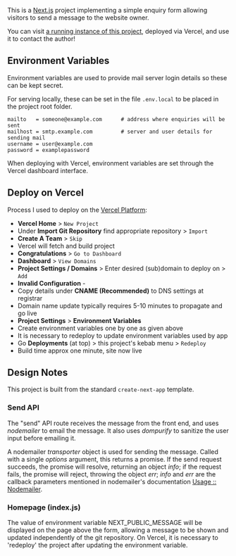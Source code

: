 
This is a [Next.js](https://nextjs.org/) project implementing a simple enquiry
form allowing visitors to send a message to the website owner.

You can visit
[a running instance of this project](https://nextmail.bamfordresearch.com/),
deployed via Vercel, and use it to contact the author!


## Environment Variables

Environment variables are used to provide mail server login details so these
can be kept secret.

For serving locally, these can be set in the file `.env.local` to be placed in
the project root folder.

```
mailto   = someone@example.com      # address where enquiries will be sent
mailhost = smtp.example.com         # server and user details for sending mail
username = user@example.com
password = examplepassword
```

When deploying with Vercel, environment variables are set through the
Vercel dashboard interface.


## Deploy on Vercel

Process I used to deploy on the [Vercel Platform](https://vercel.com/):

- **Vercel Home** > `New Project`
- Under **Import Git Repository** find appropriate repository > `Import`
- **Create A Team** > `Skip`
- Vercel will fetch and build project
- **Congratulations** > `Go to Dashboard`
- **Dashboard** > `View Domains`
- **Project Settings / Domains** > Enter desired (sub)domain to deploy on > `Add`
- **Invalid Configuration** -
- Copy details under **CNAME (Recommended)** to DNS settings at registrar
- Domain name update typically requires 5-10 minutes to propagate and go live
- **Project Settings** > **Environment Variables**
- Create environment variables one by one as given above
- It is necessary to redeploy to update environment variables used by app
- Go **Deployments** (at top) > this project's kebab menu > `Redeploy`
- Build time approx one minute, site now live


## Design Notes

This project is built from the standard `create-next-app` template.


### Send API

The "send" API route receives the message from the front end, and uses
*nodemailer* to email the message. It also uses *dompurify* to sanitize the
user input before emailing it.

A nodemailer *transporter* object is used for sending the message.
Called with a single *options* argument, this returns a promise. If the send
request succeeds, the promise will resolve, returning an object *info*;
if the request fails, the promise will reject, throwing the object *err*;
*info* and *err* are the callback parameters mentioned in
nodemailer's documentation [Usage :: Nodemailer](https://nodemailer.com/usage/).


### Homepage (index.js)

The value of environment variable NEXT_PUBLIC_MESSAGE will be displayed on the
page above the form, allowing a message to be shown and updated independently of
the git repository. On Vercel, it is necessary to 'redeploy' the project after
updating the environment variable.
